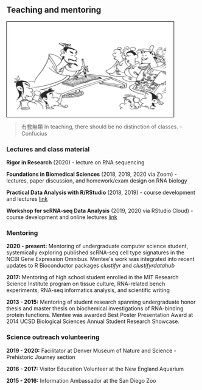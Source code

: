 ## Teaching and mentoring

<img align="center" width="399" height="210" src="conf.png" style="padding:20px;border:1px solid black;background-color:white;" title="有教無類">

> 有教無類 In teaching, there should be no distinction of classes. - Confucius

### Lectures and class material
**Rigor in Research** (2020) - lecture on RNA sequencing

**Foundations in Biomedical Sciences** (2018, 2019, 2020 via Zoom) - lectures, paper discussion, and homework/exam design on RNA biology

**Practical Data Analysis with R/RStudio** (2018, 2019) - course development and lectures [link](rnabioco.github.io/practical-data-analysis)

**Workshop for scRNA-seq Data Analysis** (2019, 2020 via RStudio Cloud) - course development and online lectures [link](rnabioco.github.io/cellar)

### Mentoring
**2020 - present:** Mentoring of undergraduate computer science student, systemically exploring published scRNA-seq cell type signatures in the NCBI Gene Expression Omnibus. Mentee's work was integrated into recent updates to R Bioconductor packages *clustifyr* and *clustifyrdatahub*

**2017:** Mentoring of high school student enrolled in the MIT Research Science Institute program on tissue culture, RNA-related bench experiments, RNA-seq informatics analysis, and scientific writing

**2013 - 2015:** Mentoring of student research spanning undergraduate honor thesis and master thesis on biochemical investigations of RNA-binding protein functions. Mentee was awarded Best Poster Presentation Award at 2014 UCSD Biological Sciences Annual Student Research Showcase.

### Science outreach volunteering

**2019 - 2020:** Facilitator at Denver Museum of Nature and Science - Prehistoric Journey section

**2016 - 2017:** Visitor Education Volunteer at the New England Aquarium

**2015 - 2016:** Information Ambassador at the San Diego Zoo

